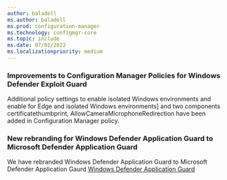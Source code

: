 ```yaml
---
author: baladell
ms.author: baladell
ms.prod: configuration-manager
ms.technology: configmgr-core
ms.topic: include
ms.date: 07/01/2022
ms.localizationpriority: medium
---
```


### Improvements to Configuration Manager Policies for Windows Defender Exploit Guard
<!-- 14059872 -->
Additional policy settings to enable isolated Windows environments and enable for Edge and isolated Windows environments] and two components certificatethumbprint, AllowCameraMicrophoneRedirection have been added in Configuration Manager policy.

### New rebranding for Windows Defender Application Guard to Microsoft Defender Application Guard

We have rebranded Windows Defender Application Guard to Microsoft Defender Application Gaurd [Windows Defender Application Guard](../../../protect/deploy-use/create-deploy-application-guard-policy.md#bkmk_HIS)